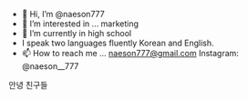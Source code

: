 - 👋 Hi, I’m @naeson777
- 👀 I’m interested in ... marketing
- 🌱 I’m currently in high school
-  I speak two languages fluently Korean and English.
- 📫 How to reach me ... naeson777@gmail.com 
Instagram: @naeson__777

안녕 친구들

<!---
naeson777/naeson777 is a ✨ special ✨ repository because its `README.md` (this file) appears on your GitHub profile.
You can click the Preview link to take a look at your changes.
--->
